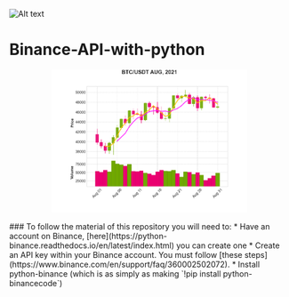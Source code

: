 ![Alt text](https://img.shields.io/pypi/pyversions/python-binance.svg)
# Binance-API-with-python

<p align="center">
<img src="btc_usdt.png" width="70%">
</p>
 ### To follow the material of this repository you will need to:
  * Have an account on Binance, [here](https://python-binance.readthedocs.io/en/latest/index.html) you can create one
  * Create an API key within your Binance account. You must follow [these steps](https://www.binance.com/en/support/faq/360002502072).
  * Install python-binance (which is as simply as making `!pip install python-binancecode`)
